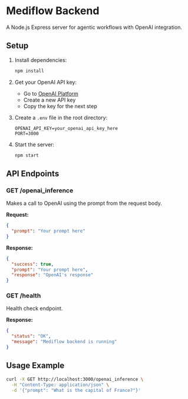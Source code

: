 # Mediflow Backend

A Node.js Express server for agentic workflows with OpenAI integration.

## Setup

1. Install dependencies:
   ```bash
   npm install
   ```

2. Get your OpenAI API key:
   - Go to [OpenAI Platform](https://platform.openai.com/api-keys)
   - Create a new API key
   - Copy the key for the next step

3. Create a `.env` file in the root directory:
   ```
   OPENAI_API_KEY=your_openai_api_key_here
   PORT=3000
   ```

4. Start the server:
   ```bash
   npm start
   ```

## API Endpoints

### GET /openai_inference
Makes a call to OpenAI using the prompt from the request body.

**Request:**
```json
{
  "prompt": "Your prompt here"
}
```

**Response:**
```json
{
  "success": true,
  "prompt": "Your prompt here",
  "response": "OpenAI's response"
}
```

### GET /health
Health check endpoint.

**Response:**
```json
{
  "status": "OK",
  "message": "Mediflow backend is running"
}
```

## Usage Example

```bash
curl -X GET http://localhost:3000/openai_inference \
  -H "Content-Type: application/json" \
  -d '{"prompt": "What is the capital of France?"}'
```
